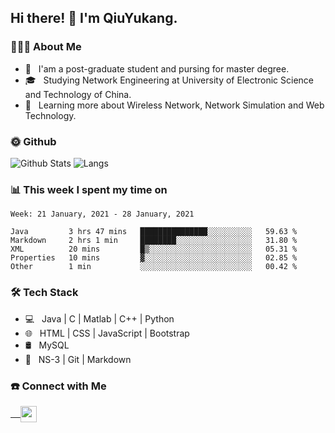 <h2> Hi there! 👋 I'm QiuYukang.</h2>

<h3> 👨🏻‍💻 About Me </h3>

- 💼 &nbsp; I'am a post-graduate student and pursing for master degree.
- 🎓 &nbsp; Studying Network Engineering at University of Electronic Science and Technology of China.
- 🌱 &nbsp; Learning more about Wireless Network, Network Simulation and Web Technology.

<h3> 🌞 Github</h3>

![Github Stats](https://github-readme-stats-beta-lovat.vercel.app/api?username=QiuYukang&count_private=true&show_icons=true&hide=stars)
![Langs](https://github-readme-stats-beta-lovat.vercel.app/api/top-langs/?username=QiuYukang&count_private=true&layout=compact)

<h3> 📊 This week I spent my time on</h3>

<!--START_SECTION:waka-->
```text
Week: 21 January, 2021 - 28 January, 2021

Java         3 hrs 47 mins   ███████████████░░░░░░░░░░   59.63 % 
Markdown     2 hrs 1 min     ████████░░░░░░░░░░░░░░░░░   31.80 % 
XML          20 mins         █▒░░░░░░░░░░░░░░░░░░░░░░░   05.31 % 
Properties   10 mins         ▓░░░░░░░░░░░░░░░░░░░░░░░░   02.85 % 
Other        1 min           ░░░░░░░░░░░░░░░░░░░░░░░░░   00.42 % 
```
<!--END_SECTION:waka-->

<h3>🛠 Tech Stack</h3>

- 💻 &nbsp; Java | C | Matlab | C++ | Python
- 🌐 &nbsp; HTML | CSS | JavaScript | Bootstrap
- 🛢  &nbsp; MySQL
- 🔧 &nbsp; NS-3 | Git | Markdown

<h3> ☎️ Connect with Me </h3>

<a href="mailto:b612n@qq.com">
   &nbsp;  &nbsp;
  <img align="center" width="26px" src="https://github.com/TheDudeThatCode/TheDudeThatCode/blob/master/Assets/Gmail.svg" />
</a>
